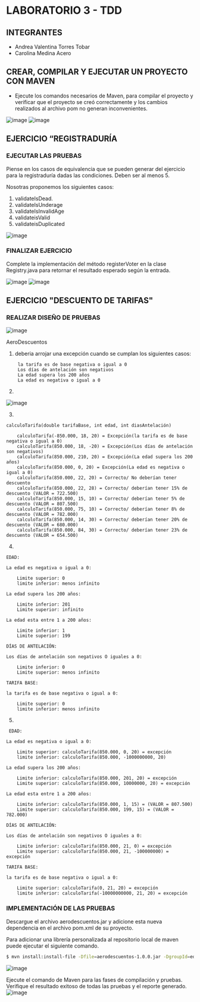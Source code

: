 # LABORATORIO 3 - TDD
## INTEGRANTES
- Andrea Valentina Torres Tobar
- Carolina Medina Acero 



## CREAR, COMPILAR Y EJECUTAR UN PROYECTO CON MAVEN
- Ejecute los comandos necesarios de Maven, para compilar el proyecto y verificar que el proyecto se creó correctamente y los cambios realizados al archivo pom no generan inconvenientes.


![image](img/compilar.png)
![image](img/ejecutartdd.png)


## EJERCICIO “REGISTRADURÍA

### EJECUTAR LAS PRUEBAS
Piense en los casos de equivalencia que se pueden generar del ejercicio para la registraduría dadas las condiciones. Deben ser al menos 5.

Nosotras proponemos los siguientes casos: 
1. validateIsDead.
2. validateIsUnderage
3. validateIsInvalidAge
4. validateisValid
5. validateisDuplicated

![image](img/pruebasfallando.png)
### FINALIZAR EJERCICIO

Complete la implementación del método registerVoter en la clase Registry.java para retornar el resultado esperado según la entrada.

![image](img/ejecutarPruebatdd1.png)
![image](img/ejecutarPruebatdd2.png)


## EJERCICIO "DESCUENTO DE TARIFAS"
### REALIZAR DISEÑO DE PRUEBAS
![image](img/enunciado.png)

AeroDescuentos

1. 
    deberia arrojar una excepción cuando se cumplan los siguientes casos:

        la tarifa es de base negativa o igual a 0
        Los días de antelación son negativos
        La edad supera los 200 años
        La edad es negativa o igual a 0

2. 

![image](img/tabla.png)


3.

    calculoTarifa(double tarifaBase, int edad, int diasAntelación)

        calculoTarifa(-850.000, 18, 20) = Excepción(la tarifa es de base negativa o igual a 0)
        calculoTarifa(850.000, 18, -20) = Excepción(Los días de antelación son negativos)
        calculoTarifa(850.000, 210, 20) = Excepción(La edad supera los 200 años)
        calculoTarifa(850.000, 0, 20) = Excepción(La edad es negativa o igual a 0)
        calculoTarifa(850.000, 22, 20) = Correcto/ No deberían tener descuento
        calculoTarifa(850.000, 22, 28) = Correcto/ deberían tener 15% de descuento (VALOR = 722.500)
        calculoTarifa(850.000, 15, 10) = Correcto/ deberían tener 5% de descuento (VALOR = 807.500)
        calculoTarifa(850.000, 75, 10) = Correcto/ deberían tener 8% de descuento (VALOR = 782.000)
        calculoTarifa(850.000, 14, 30) = Correcto/ deberían tener 20% de descuento (VALOR = 680.000)
        calculoTarifa(850.000, 84, 30) = Correcto/ deberían tener 23% de descuento (VALOR = 654.500)

4.

    EDAD:

    La edad es negativa o igual a 0:

        Limite superior: 0
        limite inferior: menos infinito
    
    La edad supera los 200 años:

        Limite inferior: 201
        Limite superior: infinito

    La edad esta entre 1 a 200 años:

        Limite inferior: 1
        Limite superior: 199
    
    DÍAS DE ANTELACIÓN:

    Los días de antelación son negativos O iguales a 0:

        Limite inferior: 0
        Limite superior: menos infinito
    
    TARIFA BASE:

    la tarifa es de base negativa o igual a 0:

        Limite superior: 0
        limite inferior: menos infinito


5.

     EDAD:

    La edad es negativa o igual a 0:

        Limite superior: calculoTarifa(850.000, 0, 20) = excepción
        limite inferior: calculoTarifa(850.000, -1000000000, 20)
    
    La edad supera los 200 años:

        Limite inferior: calculoTarifa(850.000, 201, 20) = excepción
        Limite superior: calculoTarifa(850.000, 10000000, 20) = excepción

    La edad esta entre 1 a 200 años:

        Limite inferior: calculoTarifa(850.000, 1, 15) = (VALOR = 807.500)
        Limite superior: calculoTarifa(850.000, 199, 15) = (VALOR = 782.000)
    
    DÍAS DE ANTELACIÓN:

    Los días de antelación son negativos O iguales a 0:

        Limite inferior: calculoTarifa(850.000, 21, 0) = excepción
        Limite superior: calculoTarifa(850.000, 21, -100000000) = excepción
    
    TARIFA BASE:

    la tarifa es de base negativa o igual a 0:

        Limite superior: calculoTarifa(0, 21, 20) = excepción
        limite inferior: calculoTarifa(-10000000000, 21, 20) = excepción

### IMPLEMENTACIÓN DE LAS PRUEBAS
Descargue el archivo aerodescuentos.jar y adicione esta nueva dependencia en el archivo pom.xml de su proyecto.

Para adicionar una librería personalizada al repositorio local de maven puede ejecutar el siguiente comando.
```sh
$ mvn install:install-file -Dfile=aerodescuentos-1.0.0.jar -DgroupId=edu.eci.cvds -DartifactId=aerodescuentos -Dversion=1.0.0 -Dpackaging=jar
```
![image](img/adicionarLibreria.png)

Ejecute el comando de Maven para las fases de compilación y pruebas. Verifique el resultado exitoso de todas las pruebas y el reporte generado.
![image](img/pruebasAerodescuentos.png)







